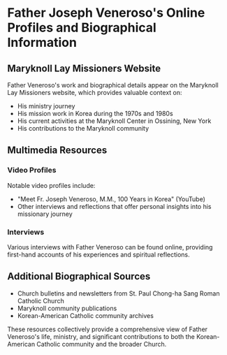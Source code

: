 # Father Joseph Veneroso's Online Profiles and Biographical Information

## Maryknoll Lay Missioners Website
Father Veneroso's work and biographical details appear on the Maryknoll Lay Missioners website, which provides valuable context on:

- His ministry journey
- His mission work in Korea during the 1970s and 1980s
- His current activities at the Maryknoll Center in Ossining, New York
- His contributions to the Maryknoll community

## Multimedia Resources

### Video Profiles
Notable video profiles include:
- "Meet Fr. Joseph Veneroso, M.M., 100 Years in Korea" (YouTube)
- Other interviews and reflections that offer personal insights into his missionary journey

### Interviews
Various interviews with Father Veneroso can be found online, providing first-hand accounts of his experiences and spiritual reflections.

## Additional Biographical Sources
- Church bulletins and newsletters from St. Paul Chong-ha Sang Roman Catholic Church
- Maryknoll community publications
- Korean-American Catholic community archives

These resources collectively provide a comprehensive view of Father Veneroso's life, ministry, and significant contributions to both the Korean-American Catholic community and the broader Church. 